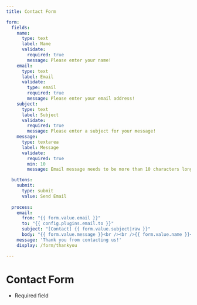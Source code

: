 ```yaml
---
title: Contact Form

form:
  fields:
    name:
      type: text
      label: Name
      validate:
        required: true
        message: Please enter your name!
    email:
      type: text
      label: Email
      validate:
        type: email	
        required: true
        message: Please enter your email address!
    subject:
      type: text
      label: Subject
      validate:
        required: true
        message: Please enter a subject for your message!
    message:
      type: textarea
      label: Message
      validate:
        required: true
        min: 10
        message: Email message needs to be more than 10 characters long!

  buttons:
    submit:
      type: submit
      value: Send Email
     
  process:
    email:
      from: "{{ form.value.email }}"
      to: "{{ config.plugins.email.to }}"
      subject: "[Contact] {{ form.value.subject|raw }}"
      body: "{{ form.value.message }}<br /><br />{{ form.value.name }}<br />{{ form.value.email }}"
    message: 'Thank you from contacting us!'
    display: /form/thankyou

---
```


# Contact Form

  * Required field

